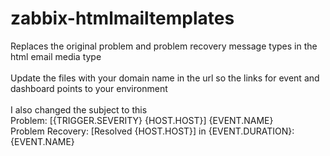 # zabbix-htmlmailtemplates
Replaces the original problem and problem recovery message types in the html email media type<br>
<br>
Update the files with your domain name in the url so the links for event and dashboard points to your environment<br>
<br>
I also changed the subject to this<br>
Problem: [{TRIGGER.SEVERITY} {HOST.HOST}] {EVENT.NAME}<br>
Problem Recovery: [Resolved {HOST.HOST}] in {EVENT.DURATION}: {EVENT.NAME}<br>
<br>
